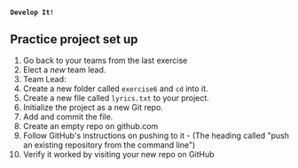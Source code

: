 #### `Develop It!`
##  Practice project set up
<!-- .element style="font-size: 95%" -->

1. Go back to your teams from the last exercise
1. Elect a *new* team lead.
1. Team Lead:
  1. Create a new folder called `exercise6` and `cd` into it.
  1. Create a new file called `lyrics.txt` to your project.
  1. Initialize the project as a new Git repo.
  1. Add and commit the file.
  1. Create an empty repo on github.com
  1. Follow GitHub's instructions on pushing to it - (The heading called "push an existing repository from the command line")
  1. Verify it worked by visiting your new repo on GitHub

<!-- .element style="font-size: 95%" -->
